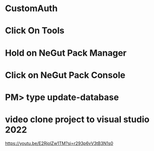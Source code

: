 # CustomAuth

# Click On Tools 
# Hold on NeGut Pack Manager
# Click on NeGut Pack Console
# PM> type update-database

# video clone project to visual studio 2022
https://youtu.be/E2RjolZw1TM?si=r293p6vV3tB3N1s0
